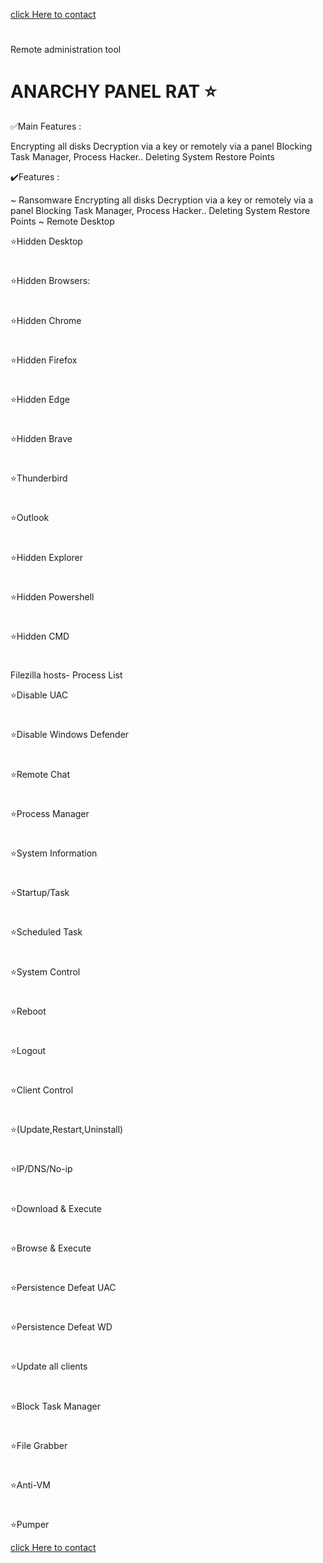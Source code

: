 <a href="https://wa.me/+916235369260text=Onlinehackzz">click Here to contact </a>
#
Remote administration tool 


# ANARCHY PANEL RAT ⭐️
 
✅Main Features :

Encrypting all disks
Decryption via a key or remotely via a panel
Blocking Task Manager, Process Hacker..
Deleting System Restore Points

✔️Features :

~ Ransomware
Encrypting all disks
Decryption via a key or remotely via a panel
Blocking Task Manager, Process Hacker..
Deleting System Restore Points
~ Remote Desktop

⭐️Hidden Desktop 
#
⭐️Hidden Browsers:
#

⭐️Hidden Chrome
#
⭐️Hidden Firefox
#
⭐️Hidden Edge 
#
⭐️Hidden Brave 
#
⭐️Thunderbird 
#
⭐️Outlook 
#
⭐️Hidden Explorer 
#
⭐️Hidden Powershell 
#
⭐️Hidden CMD
#

 Filezilla hosts-
Process List

⭐️Disable UAC 
#
⭐️Disable Windows Defender 
#
⭐️Remote Chat 
#
⭐️Process Manager 
#
⭐️System Information 
#

⭐️Startup/Task 
#

⭐️Scheduled Task 
#

⭐️System Control 
#

⭐️Reboot 
#
⭐️Logout 
#

⭐️Client Control 
#
⭐️(Update,Restart,Uninstall) 
#

⭐️IP/DNS/No-ip 
#

⭐️Download & Execute 
#

⭐️Browse & Execute 
#
⭐️Persistence Defeat UAC 
#

⭐️Persistence Defeat WD 
#
⭐️Update all clients 
#
⭐️Block Task Manager 
#

⭐️File Grabber 
#

⭐️Anti-VM 
#
⭐️Pumper 
 
<a href="https://wa.me/+916235369260text=Onlinehackzz">click Here to contact </a>
